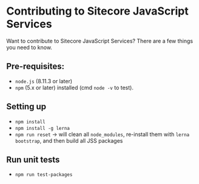 # Contributing to Sitecore JavaScript Services

Want to contribute to Sitecore JavaScript Services? There are a few things you need to know.  

## Pre-requisites:

- `node.js` (8.11.3 or later) 
- `npm` (5.x or later) installed (cmd `node -v` to test).

## Setting up

- `npm install`
- `npm install -g lerna`
- `npm run reset` -> will clean all `node_modules`, re-install them with `lerna bootstrap`, and then build all JSS packages

## Run unit tests

- `npm run test-packages`
